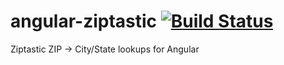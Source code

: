 angular-ziptastic [![Build Status](https://travis-ci.org/bendrucker/angular-ziptastic.svg?branch=master)](https://travis-ci.org/bendrucker/angular-ziptastic)
=================

Ziptastic ZIP -> City/State lookups for Angular
